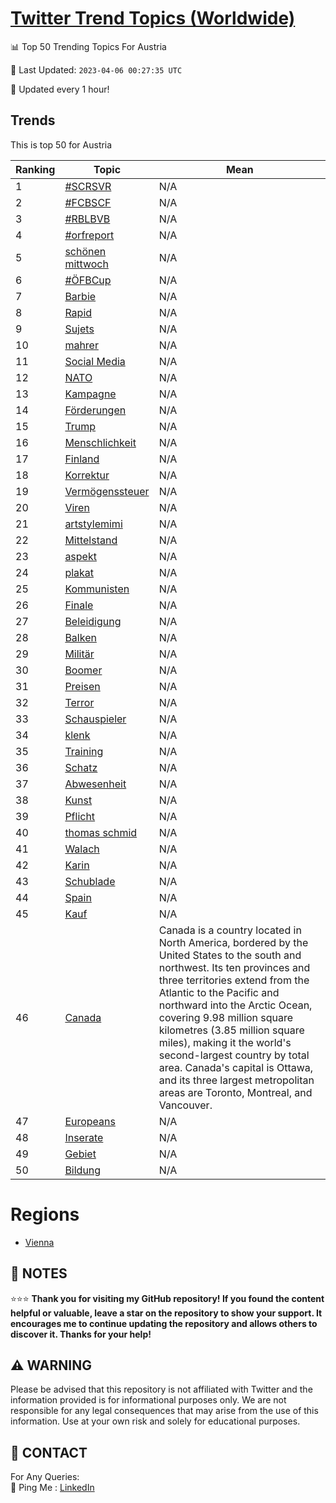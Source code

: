[Twitter Trend Topics (Worldwide)](https://github.com/ErcinDedeoglu/Twitter-Trend-Topics)
==========


📊 Top 50 Trending Topics For Austria

📆 Last Updated: `2023-04-06 00:27:35 UTC`

🔧 Updated every 1 hour!


## Trends

This is top 50 for Austria

| Ranking | Topic | Mean |
| ------- | ------------ | ------------ |
| 1 | [#SCRSVR](http://twitter.com/search?q=%23SCRSVR) | N/A |
| 2 | [#FCBSCF](http://twitter.com/search?q=%23FCBSCF) | N/A |
| 3 | [#RBLBVB](http://twitter.com/search?q=%23RBLBVB) | N/A |
| 4 | [#orfreport](http://twitter.com/search?q=%23orfreport) | N/A |
| 5 | [schönen mittwoch](http://twitter.com/search?q=sch%c3%b6nen+mittwoch) | N/A |
| 6 | [#ÖFBCup](http://twitter.com/search?q=%23%c3%96FBCup) | N/A |
| 7 | [Barbie](http://twitter.com/search?q=Barbie) | N/A |
| 8 | [Rapid](http://twitter.com/search?q=Rapid) | N/A |
| 9 | [Sujets](http://twitter.com/search?q=Sujets) | N/A |
| 10 | [mahrer](http://twitter.com/search?q=mahrer) | N/A |
| 11 | [Social Media](http://twitter.com/search?q=Social+Media) | N/A |
| 12 | [NATO](http://twitter.com/search?q=NATO) | N/A |
| 13 | [Kampagne](http://twitter.com/search?q=Kampagne) | N/A |
| 14 | [Förderungen](http://twitter.com/search?q=F%c3%b6rderungen) | N/A |
| 15 | [Trump](http://twitter.com/search?q=Trump) | N/A |
| 16 | [Menschlichkeit](http://twitter.com/search?q=Menschlichkeit) | N/A |
| 17 | [Finland](http://twitter.com/search?q=Finland) | N/A |
| 18 | [Korrektur](http://twitter.com/search?q=Korrektur) | N/A |
| 19 | [Vermögenssteuer](http://twitter.com/search?q=Verm%c3%b6genssteuer) | N/A |
| 20 | [Viren](http://twitter.com/search?q=Viren) | N/A |
| 21 | [artstylemimi](http://twitter.com/search?q=artstylemimi) | N/A |
| 22 | [Mittelstand](http://twitter.com/search?q=Mittelstand) | N/A |
| 23 | [aspekt](http://twitter.com/search?q=aspekt) | N/A |
| 24 | [plakat](http://twitter.com/search?q=plakat) | N/A |
| 25 | [Kommunisten](http://twitter.com/search?q=Kommunisten) | N/A |
| 26 | [Finale](http://twitter.com/search?q=Finale) | N/A |
| 27 | [Beleidigung](http://twitter.com/search?q=Beleidigung) | N/A |
| 28 | [Balken](http://twitter.com/search?q=Balken) | N/A |
| 29 | [Militär](http://twitter.com/search?q=Milit%c3%a4r) | N/A |
| 30 | [Boomer](http://twitter.com/search?q=Boomer) | N/A |
| 31 | [Preisen](http://twitter.com/search?q=Preisen) | N/A |
| 32 | [Terror](http://twitter.com/search?q=Terror) | N/A |
| 33 | [Schauspieler](http://twitter.com/search?q=Schauspieler) | N/A |
| 34 | [klenk](http://twitter.com/search?q=klenk) | N/A |
| 35 | [Training](http://twitter.com/search?q=Training) | N/A |
| 36 | [Schatz](http://twitter.com/search?q=Schatz) | N/A |
| 37 | [Abwesenheit](http://twitter.com/search?q=Abwesenheit) | N/A |
| 38 | [Kunst](http://twitter.com/search?q=Kunst) | N/A |
| 39 | [Pflicht](http://twitter.com/search?q=Pflicht) | N/A |
| 40 | [thomas schmid](http://twitter.com/search?q=thomas+schmid) | N/A |
| 41 | [Walach](http://twitter.com/search?q=Walach) | N/A |
| 42 | [Karin](http://twitter.com/search?q=Karin) | N/A |
| 43 | [Schublade](http://twitter.com/search?q=Schublade) | N/A |
| 44 | [Spain](http://twitter.com/search?q=Spain) | N/A |
| 45 | [Kauf](http://twitter.com/search?q=Kauf) | N/A |
| 46 | [Canada](http://twitter.com/search?q=Canada) | Canada is a country located in North America, bordered by the United States to the south and northwest. Its ten provinces and three territories extend from the Atlantic to the Pacific and northward into the Arctic Ocean, covering 9.98 million square kilometres (3.85 million square miles), making it the world's second-largest country by total area. Canada's capital is Ottawa, and its three largest metropolitan areas are Toronto, Montreal, and Vancouver. |
| 47 | [Europeans](http://twitter.com/search?q=Europeans) | N/A |
| 48 | [Inserate](http://twitter.com/search?q=Inserate) | N/A |
| 49 | [Gebiet](http://twitter.com/search?q=Gebiet) | N/A |
| 50 | [Bildung](http://twitter.com/search?q=Bildung) | N/A |



# Regions

* [Vienna](</Austria/Vienna.md>)



## 📝 NOTES

⭐⭐⭐ **Thank you for visiting my GitHub repository! If you found the content helpful or valuable, leave a star on the repository to show your support. It encourages me to continue updating the repository and allows others to discover it. Thanks for your help!**


## ⚠️ WARNING

Please be advised that this repository is not affiliated with Twitter and the information provided is for informational purposes only. We are not responsible for any legal consequences that may arise from the use of this information. Use at your own risk and solely for educational purposes.


## 📨 CONTACT

 For Any Queries:  
            🏓 Ping Me : [LinkedIn](https://www.linkedin.com/in/ercindedeoglu/)

